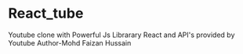 # React_tube
Youtube clone with Powerful Js Librarary React and API's provided by Youtube 
Author-Mohd Faizan Hussain

